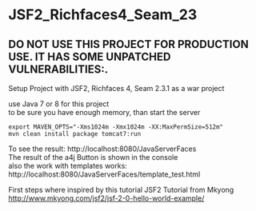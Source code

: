 # JSF2_Richfaces4_Seam_23

## DO NOT USE THIS PROJECT FOR PRODUCTION USE. IT HAS SOME UNPATCHED VULNERABILITIES:. 

Setup Project with JSF2, Richfaces 4, Seam 2.3.1 as a war project

use Java 7 or 8 for this project    
to be sure you have enough memory, than start the server
```
export MAVEN_OPTS="-Xms1024m -Xmx1024m -XX:MaxPermSize=512m"     
mvn clean install package tomcat7:run
```

To see the result: http://localhost:8080/JavaServerFaces   
The result of the a4j Button is shown in the console    
also the work with templates works: http://localhost:8080/JavaServerFaces/template_test.html


First steps where inspired by this tutorial JSF2 Tutorial from Mkyong
http://www.mkyong.com/jsf2/jsf-2-0-hello-world-example/

